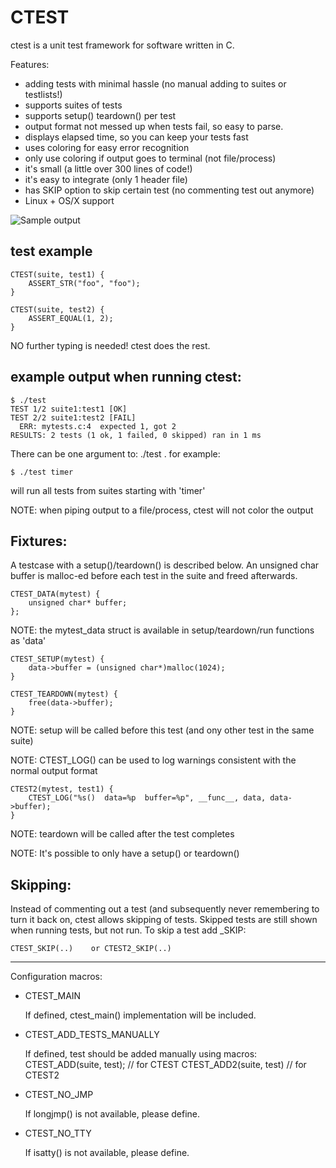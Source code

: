 # CTEST

ctest is a unit test framework for software written in C.

Features:
* adding tests with minimal hassle (no manual adding to suites or testlists!)
* supports suites of tests
* supports setup()  teardown() per test
* output format not messed up when tests fail, so easy to parse.
* displays elapsed time, so you can keep your tests fast
* uses coloring for easy error recognition
* only use coloring if output goes to terminal (not file/process)
* it's small (a little over 300 lines of code!)
* it's easy to integrate (only 1 header file)
* has SKIP option to skip certain test (no commenting test out anymore)
* Linux + OS/X support

![Sample output](ctest_output.png)

## test example
```
CTEST(suite, test1) {
    ASSERT_STR("foo", "foo");
}

CTEST(suite, test2) {
    ASSERT_EQUAL(1, 2);
}
```

NO further typing is needed! ctest does the rest.


## example output when running ctest:
```
$ ./test
TEST 1/2 suite1:test1 [OK]
TEST 2/2 suite1:test2 [FAIL]
  ERR: mytests.c:4  expected 1, got 2
RESULTS: 2 tests (1 ok, 1 failed, 0 skipped) ran in 1 ms
```

There can be one argument to: ./test <suite>. for example: 
```
$ ./test timer
```
will run all tests from suites starting with 'timer'

NOTE: when piping output to a file/process, ctest will not color the output


## Fixtures:
A testcase with a setup()/teardown() is described below. An unsigned
char buffer is malloc-ed before each test in the suite and freed afterwards.
```
CTEST_DATA(mytest) {
    unsigned char* buffer;
};
```

NOTE: the mytest_data struct is available in setup/teardown/run functions as 'data'
```
CTEST_SETUP(mytest) {
    data->buffer = (unsigned char*)malloc(1024);
}

CTEST_TEARDOWN(mytest) {
    free(data->buffer);
}
```

NOTE: setup will be called before this test (and ony other test in the same suite)

NOTE: CTEST_LOG() can be used to log warnings consistent with the normal output format
```
CTEST2(mytest, test1) {
    CTEST_LOG("%s()  data=%p  buffer=%p", __func__, data, data->buffer);
}
```

NOTE: teardown will be called after the test completes

NOTE: It's possible to only have a setup() or teardown()

## Skipping:
Instead of commenting out a test (and subsequently never remembering to turn it
back on, ctest allows skipping of tests. Skipped tests are still shown when running
tests, but not run. To skip a test add _SKIP:
```
CTEST_SKIP(..)    or CTEST2_SKIP(..)
```

----------------------------------------------------------------------------
Configuration macros:

 * CTEST_MAIN

   If defined, ctest_main() implementation will be included.

 * CTEST_ADD_TESTS_MANUALLY

   If defined, test should be added manually using macros:
      CTEST_ADD(suite, test);    // for CTEST
      CTEST_ADD2(suite, test)    // for CTEST2

 * CTEST_NO_JMP

   If longjmp() is not available, please define.

 * CTEST_NO_TTY

   If isatty() is not available, please define.
